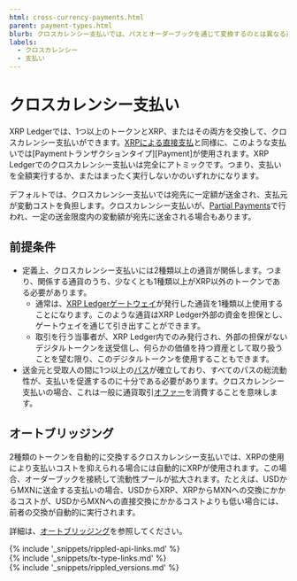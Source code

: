 ```yaml
---
html: cross-currency-payments.html
parent: payment-types.html
blurb: クロスカレンシー支払いでは、パスとオーダーブックを通じて変換するのとは異なる通貨を自動的にに送金します。
labels:
  - クロスカレンシー
  - 支払い
---
```

# クロスカレンシー支払い

XRP Ledgerでは、1つ以上のトークンとXRP、またはその両方を交換して、クロスカレンシー支払いができます。[XRPによる直接支払](use-simple-xrp-payments.html)と同様に、このような支払いでは[Paymentトランザクションタイプ][Payment]が使用されます。XRP Ledgerでのクロスカレンシー支払いは完全にアトミックです。つまり、支払いを全額実行するか、またはまったく実行しないかのいずれかになります。

デフォルトでは、クロスカレンシー支払いでは宛先に一定額が送金され、支払元が変動コストを負担します。クロスカレンシー支払いが、[Partial Payments](partial-payments.html)で行われ、一定の送金限度内の変動額が宛先に送金される場合もあります。


## 前提条件

- 定義上、クロスカレンシー支払いには2種類以上の通貨が関係します。つまり、関係する通貨のうち、少なくとも1種類以上がXRP以外のトークンである必要があります。
    - 通常は、[XRP Ledgerゲートウェイ](stablecoin-issuer.html)が発行した通貨を1種類以上使用することになります。このような通貨はXRP Ledger外部の資金を担保とし、ゲートウェイを通じて引き出すことができます。
    - 取引を行う当事者が、XRP Ledger内でのみ発行され、外部の担保がないデジタルトークンを送受信し、何らかの価値を持つ資産として取り扱うことを望む限り、このデジタルトークンを使用することもできます。
- 送金元と受取人の間に1つ以上の[パス](paths.html)が確立しており、すべてのパスの総流動性が、支払いを促進するのに十分である必要があります。クロスカレンシー支払いの場合、これは一般に通貨取引[オファー](offers.html)を消費することを意味します。


## オートブリッジング

2種類のトークンを自動的に交換するクロスカレンシー支払いでは、XRPの使用により支払いコストを抑えられる場合には自動的にXRPが使用されます。この場合、オーダーブックを接続して流動性プールが拡大されます。たとえば、USDからMXNに送金する支払いの場合、USDからXRP、XRPからMXNへの交換にかかるコストが、USDからMXNへの直接交換にかかるコストよりも低い場合には、前者の交換が自動的に実行されます。

詳細は、[オートブリッジング](autobridging.html)を参照してください。

<!--{# common link defs #}-->
{% include '_snippets/rippled-api-links.md' %}			
{% include '_snippets/tx-type-links.md' %}			
{% include '_snippets/rippled_versions.md' %}
